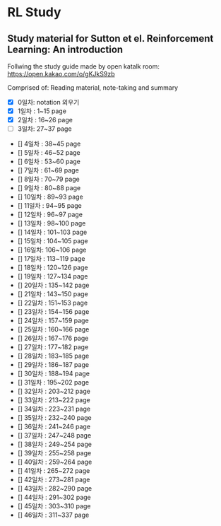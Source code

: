 # RL Study

## Study material for Sutton et el. Reinforcement Learning: An introduction

Follwing the study guide made by open katalk room: https://open.kakao.com/o/gKJkS9zb

Comprised of: Reading material, note-taking and summary

- [x] 0일차: notation 외우기
- [x] 1일차 : 1~15 page
- [x] 2일차 : 16~26 page
- [ ] 3일차: 27~37 page
- [] 4일차 : 38~45 page
- [] 5일차 : 46~52 page
- [] 6일차 : 53~60 page
- [] 7일차 : 61~69 page
- [] 8일차 : 70~79 page
- [] 9일차 : 80~88 page
- [] 10일차 : 89~93 page
- [] 11일차 : 94~95 page
- [] 12일차 : 96~97 page
- [] 13일차 : 98~100 page
- [] 14일차 : 101~103 page
- [] 15일차 : 104~105 page
- [] 16일차: 106~106 page
- [] 17일차 : 113~119 page
- [] 18일차 : 120~126 page
- [] 19일차 : 127~134 page
- [] 20일차 : 135~142 page
- [] 21일차 : 143~150 page
- [] 22일차 : 151~153 page
- [] 23일차 : 154~156 page
- [] 24일차 : 157~159 page
- [] 25일차 : 160~166 page
- [] 26일차 : 167~176 page
- [] 27일차 : 177~182 page
- [] 28일차 : 183~185 page
- [] 29일차 : 186~187 page
- [] 30일차 : 188~194 page
- [] 31일차 : 195~202 page
- [] 32일차 : 203~212 page
- [] 33일차 : 213~222 page
- [] 34일차 : 223~231 page
- [] 35일차 : 232~240 page
- [] 36일차 : 241~246 page
- [] 37일차 : 247~248 page
- [] 38일차 : 249~254 page
- [] 39일차 : 255~258 page
- [] 40일차 : 259~264 page
- [] 41일차 : 265~272 page
- [] 42일차 : 273~281 page
- [] 43일차 : 282~290 page
- [] 44일차 : 291~302 page
- [] 45일차 : 303~310 page
- [] 46일차 : 311~337 page
